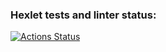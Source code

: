 ### Hexlet tests and linter status:
[![Actions Status](https://github.com/rumbks/python-project-lvl1/workflows/hexlet-check/badge.svg)](https://github.com/rumbks/python-project-lvl1/actions)